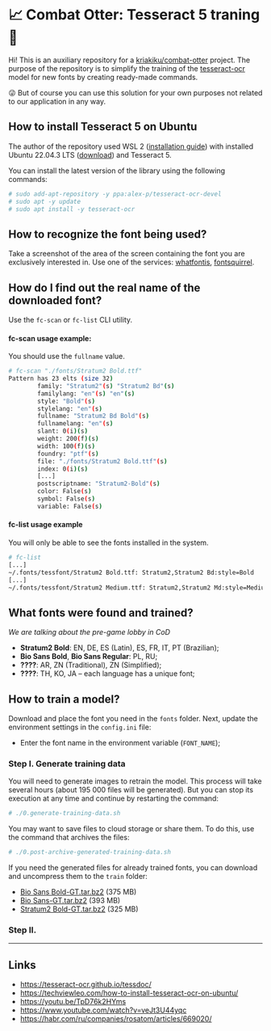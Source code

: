 # 📈 Combat Otter: Tesseract 5 traning 👀

Hi! This is an auxiliary repository for a [kriakiku/combat-otter](https://github.com/kriakiku/combat-otter) project. The purpose of the repository is to simplify the training of the [tesseract-ocr](https://github.com/tesseract-ocr) model for new fonts by creating ready-made commands.

😜 But of course you can use this solution for your own purposes not related to our application in any way.

## How to install Tesseract 5 on Ubuntu

The author of the repository used WSL 2 ([installation guide](https://learn.microsoft.com/en-us/windows/wsl/install)) with installed Ubuntu 22.04.3 LTS ([download](https://apps.microsoft.com/store/detail/ubuntu-22042-lts/9PN20MSR04DW)) and Tesseract 5.

You can install the latest version of the library using the following commands:

```sh
# sudo add-apt-repository -y ppa:alex-p/tesseract-ocr-devel
# sudo apt -y update
# sudo apt install -y tesseract-ocr
```

## How to recognize the font being used?

Take a screenshot of the area of the screen containing the font you are exclusively interested in. 
Use one of the services: [whatfontis](https://www.whatfontis.com/?s2o), [fontsquirrel](https://www.fontsquirrel.com/matcherator).


## How do I find out the real name of the downloaded font?

Use the `fc-scan` or `fc-list` CLI utility.

#### fc-scan usage example:

You should use the `fullname` value.

```sh
# fc-scan "./fonts/Stratum2 Bold.ttf"
Pattern has 23 elts (size 32)
        family: "Stratum2"(s) "Stratum2 Bd"(s)
        familylang: "en"(s) "en"(s)
        style: "Bold"(s)
        stylelang: "en"(s)
        fullname: "Stratum2 Bd Bold"(s)
        fullnamelang: "en"(s)
        slant: 0(i)(s)
        weight: 200(f)(s)
        width: 100(f)(s)
        foundry: "ptf"(s)
        file: "./fonts/Stratum2 Bold.ttf"(s)
        index: 0(i)(s)
        [...]
        postscriptname: "Stratum2-Bold"(s)
        color: False(s)
        symbol: False(s)
        variable: False(s)
```

#### fc-list usage example

You will only be able to see the fonts installed in the system.

```sh
# fc-list
[...]
~/.fonts/tessfont/Stratum2 Bold.ttf: Stratum2,Stratum2 Bd:style=Bold
[...]
~/.fonts/tessfont/Stratum2 Medium.ttf: Stratum2,Stratum2 Md:style=Medium,Regular
```

## What fonts were found and trained?

*We are talking about the pre-game lobby in CoD*

- **Stratum2 Bold**: EN, DE, ES (Latin), ES, FR, IT, PT (Brazilian);
- **Bio Sans Bold**, **Bio Sans Regular**: PL, RU;
- **????**: AR, ZN (Traditional), ZN (Simplified);
- **????**: TH, KO, JA – each language has a unique font;

## How to train a model?

Download and place the font you need in the `fonts` folder. Next, update the environment settings in the `config.ini` file:

- Enter the font name in the environment variable (`FONT_NAME`);

### Step I. Generate training data

You will need to generate images to retrain the model. This process will take several hours (about 195 000 files will be generated). But you can stop its execution at any time and continue by restarting the command:

```sh
# ./0.generate-training-data.sh
```

You may want to save files to cloud storage or share them. To do this, use the command that archives the files:

```sh
# ./0.post-archive-generated-training-data.sh
```

If you need the generated files for already trained fonts, you can download and uncompress them to the `train` folder:

- [Bio Sans Bold-GT.tar.bz2](https://www.icloud.com/iclouddrive/0b1LTjnh8-L4UEJASjX7JXN1A#Bio_Sans_Bold-GT) (375 MB)
- [Bio Sans-GT.tar.bz2](https://www.icloud.com/iclouddrive/0ccOqSUZEKb72wFBC2eAwRjXA#Bio_Sans-GT) (393 MB)
- [Stratum2 Bold-GT.tar.bz2](https://www.icloud.com/iclouddrive/08a0POidxiZVe-5BDt9lsUgbg#Stratum2_Bold-GT) (325 MB)

### Step II. 

-------

## Links

- https://tesseract-ocr.github.io/tessdoc/
- https://techviewleo.com/how-to-install-tesseract-ocr-on-ubuntu/
- https://youtu.be/TpD76k2HYms
- https://www.youtube.com/watch?v=veJt3U44yqc
- https://habr.com/ru/companies/rosatom/articles/669020/


